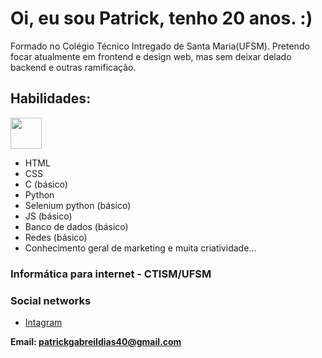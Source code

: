 # Oi, eu sou Patrick, tenho 20 anos.  :)

Formado no Colégio Técnico Intregado de Santa Maria(UFSM). Pretendo focar atualmente em frontend e design web, mas sem deixar delado backend e outras ramificação.

## Habilidades:

<img width="50" height="50" src="https://cdn.jsdelivr.net/gh/devicons/devicon@latest/icons/css3/css3-original.svg" />



* HTML      
* CSS
* C (básico)
* Python
* Selenium python (básico)
* JS (básico)
* Banco de dados (básico)
* Redes (básico)
* Conhecimento geral de marketing e muita criatividade...

### Informática para internet - CTISM/UFSM

### Social networks
-   [Intagram](https://www.instagram.com/patrick_gd_04/)

**Email: patrickgabreildias40@gmail.com**
